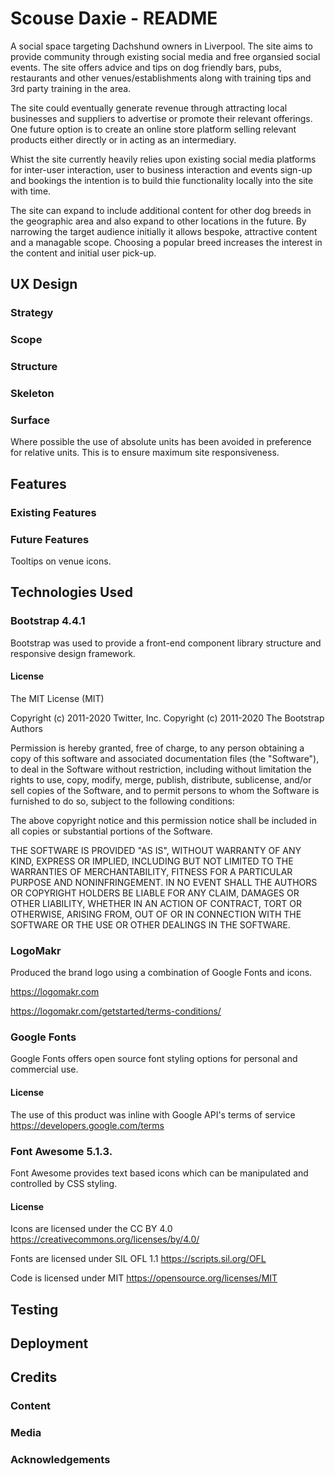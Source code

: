 # Scouse Daxie - README

A social space targeting Dachshund owners in Liverpool. The site aims to provide community through existing social media and free organsied social events. The site offers advice and tips on dog friendly bars, pubs, restaurants and other venues/establishments along with training tips and 3rd party training in the area.

The site could eventually generate revenue through attracting local businesses and suppliers to advertise or promote their relevant offerings. One future option is to create an online store platform selling relevant products either directly or in acting as an intermediary.

Whist the site currently heavily relies upon existing social media platforms for inter-user interaction, user to business interaction and events sign-up and bookings the intention is to build thie functionality locally into the site with time. 

The site can expand to include additional content for other dog breeds in the geographic area and also expand to other locations in the future. By narrowing the target audience initially it allows bespoke, attractive content and a managable scope. Choosing a popular breed increases the interest in the content and initial user pick-up. 

## UX Design

### Strategy

### Scope

### Structure

### Skeleton

### Surface
Where possible the use of absolute units has been avoided in preference for relative units. This is to ensure maximum site responsiveness.

## Features

### Existing Features

### Future Features

Tooltips on venue icons.

## Technologies Used

### Bootstrap 4.4.1
Bootstrap was used to provide a front-end component library structure and responsive design framework.

#### License
The MIT License (MIT)

Copyright (c) 2011-2020 Twitter, Inc.
Copyright (c) 2011-2020 The Bootstrap Authors

Permission is hereby granted, free of charge, to any person obtaining a copy
of this software and associated documentation files (the "Software"), to deal
in the Software without restriction, including without limitation the rights
to use, copy, modify, merge, publish, distribute, sublicense, and/or sell
copies of the Software, and to permit persons to whom the Software is
furnished to do so, subject to the following conditions:

The above copyright notice and this permission notice shall be included in
all copies or substantial portions of the Software.

THE SOFTWARE IS PROVIDED "AS IS", WITHOUT WARRANTY OF ANY KIND, EXPRESS OR
IMPLIED, INCLUDING BUT NOT LIMITED TO THE WARRANTIES OF MERCHANTABILITY,
FITNESS FOR A PARTICULAR PURPOSE AND NONINFRINGEMENT. IN NO EVENT SHALL THE
AUTHORS OR COPYRIGHT HOLDERS BE LIABLE FOR ANY CLAIM, DAMAGES OR OTHER
LIABILITY, WHETHER IN AN ACTION OF CONTRACT, TORT OR OTHERWISE, ARISING FROM,
OUT OF OR IN CONNECTION WITH THE SOFTWARE OR THE USE OR OTHER DEALINGS IN
THE SOFTWARE.

### LogoMakr
Produced the brand logo using a combination of Google Fonts and icons.

https://logomakr.com  

https://logomakr.com/getstarted/terms-conditions/ 

### Google Fonts
Google Fonts offers open source font styling options for personal and commercial use. 

#### License
The use of this product was inline with Google API's terms of service https://developers.google.com/terms 

### Font Awesome 5.1.3.
Font Awesome provides text based icons which can be manipulated and controlled by CSS styling. 

#### License
Icons are licensed under the CC BY 4.0 https://creativecommons.org/licenses/by/4.0/

Fonts are licensed under SIL OFL 1.1 https://scripts.sil.org/OFL 

Code is licensed under MIT https://opensource.org/licenses/MIT 

## Testing

## Deployment

## Credits

### Content

### Media

### Acknowledgements
